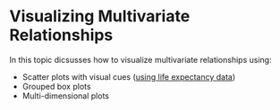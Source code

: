 # Visualizing Multivariate Relationships

In this topic dicsusses how to visualize multivariate relationships using:

* Scatter plots with visual cues ([using life expectancy data](https://www.kaggle.com/kumarajarshi/life-expectancy-who))
* Grouped box plots
* Multi-dimensional plots
